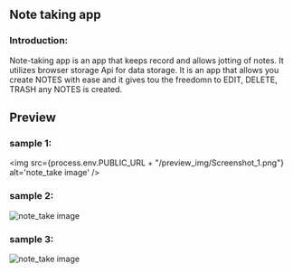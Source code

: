 ## Note taking app

### Introduction:
Note-taking app is an app that keeps record and allows jotting of notes. It utilizes browser storage Api for data storage.
It is an app that allows you create NOTES with ease and it gives tou the freedomn to EDIT, DELETE, TRASH any  NOTES is created. 

## Preview

### sample 1:
<img src={process.env.PUBLIC_URL + "/preview_img/Screenshot_1.png"} alt='note_take image' />
<!-- {process.env.PUBLIC_URL + '/yourPathHere.jpg'} -->
### sample 2:
<img src='preview_img/Screenshot_2.png' alt='note_take image'>

### sample 3:
<img src='preview_img/Screenshot_3.png' alt='note_take image'>